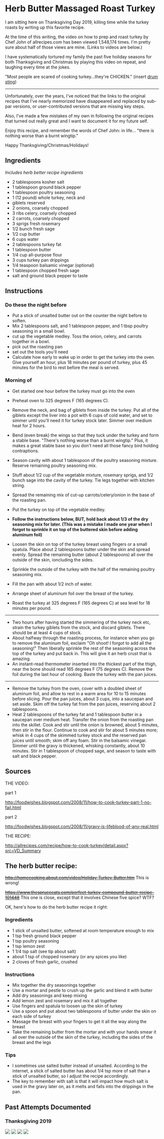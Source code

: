 # Herb Butter Massaged Roast Turkey

I am sitting here on Thanksgiving Day 2019, killing time while the turkey roasts by writing up this favorite recipe.

At the time of this writing, the video on how to prep and roast turkey by Chef John of allrecipes.com has been viewed 1,548,174 times. I'm pretty sure about half of those views are mine. (Links to videos are below.)

I have systematically tortured my family the past five holiday seasons for both Thanksgiving and Christmas by playing this video on repeat, and laughing every time at the jokes.

"Most people are scared of cooking turkey...they're CHICKEN." (insert [drum sting](https://en.m.wikipedia.org/wiki/Sting_(percussion)))

***

Unfortunately, over the years, I've noticed that the links to the original recipes that I've nearly memorized have disappeared and replaced by sub-par versions, or user-contributed versions that are missing key steps.

Also, I've made a few mistakes of my own in following the original recipes that turned out really great and I want to document it for my future self.


Enjoy this recipe, and remember the words of Chef John: in life... "there is nothing worse than a burnt wingtip."

Happy Thanksgiving/Christmas/Holidays!



## Ingredients

*Includes herb better recipe ingredients*

* 2 tablespoons kosher salt
* 1 tablespoon ground black pepper
* 1 tablespoon poultry seasoning
* 1 (12 pound) whole turkey, neck and
* giblets reserved
* 2 onions, coarsely chopped
* 3 ribs celery, coarsely chopped
* 2 carrots, coarsely chopped
* 3 sprigs fresh rosemary
* 1/2 bunch fresh sage
* 1/2 cup butter
* 6 cups water
* 2 tablespoons turkey fat
* 1 tablespoon butter
* 1/4 cup all-purpose flour
* 3 cups turkey pan drippings
* 1/4 teaspoon balsamic vinegar (optional)
* 1 tablespoon chopped fresh sage
* salt and ground black pepper to taste


## Instructions

### Do these the night before

- Put a stick of unsalted butter out on the counter the night before to soften.
- Mix 2 tablespoons salt, and 1 tablespoon pepper, and 1 tbsp poultry seasoning in a small bowl.
- cut up the vegetable medley. Toss the onion, celery, and carrots together in a bowl.
- pick out the roasting pan
- set out the tools you'll need
- Calculate how early to wake up in order to get the turkey into the oven. Give yourself an hour, plus 18 minutes per pound of turkey, plus 45 minutes for the bird to rest before the meal is served.


### Morning of

- Get started one hour before the turkey must go into the oven
- Preheat oven to 325 degrees F (165 degrees C).

- Remove the neck, and bag of giblets from inside the turkey. Put all of the giblets except the liver into a pot with 6 cups of cold water, and set to simmer until you'll need it for turkey stock later. Simmer over medium heat for 2 hours.
- Bend (even break) the wings so that they tuck under the turkey and form a stable base. "There's nothing worse than a burnt wingtip." Plus, it makes a great stable base so you don't need all those fancy bird holding contraptions.
- Season cavity with about 1 tablespoon of the poultry seasoning mixture. Reserve remaining poultry seasoning mix.
- Stuff about 1/2 cup of the vegetable mixture, rosemary sprigs, and 1/2 bunch sage into the cavity of the turkey. Tie legs together with kitchen string.
- Spread the remaining mix of cut-up carrots/celery/onion in the base of the roasting pan.
- Put the turkey on top of the vegetable medley.
- **Follow the instructions below, BUT, hold back about 1/3 of the dry seasoning mix for later. (This was a mistake I made one year when I forgot to sprinkle it on top of the buttered skin before adding aluminum foil)**
- Loosen the skin on top of the turkey breast using fingers or a small spatula. Place about 2 tablespoons butter under the skin and spread evenly. Spread the remaining butter (about 2 tablespoons) all over the outside of the skin, ioncluding the sides.
- Sprinkle the outside of the turkey with the half of the remaining poultry seasoning mix.
- Fill the pan with about 1/2 inch of water.
- Arrange sheet of aluminum foil over the breast of the turkey.
- Roast the turkey at 325 degrees F (165 degrees C) at sea level for 18 minutes per pound.

***

- Two hours after having started the simmering of the turkey neck etc, strain the turkey giblets from the stock, and discard giblets. There should be at least 4 cups of stock.
- About halfway through the roasting process, for instance when you go to remove the aluminum foil, exclaim "Oh shoot! I forgot to add all the seasoning!" Then liberally sprinkle the rest of the seasoning across the top of the turkey and put back in. This will give it an herb crust that is amazing.
- An instant-read thermometer inserted into the thickest part of the thigh, near the bone should read 165 degrees F (75 degrees C). Remove the foil during the last hour of cooking. Baste the turkey with the pan juices.

***

- Remove the turkey from the oven, cover with a doubled sheet of aluminum foil, and allow to rest in a warm area for 10 to 15 minutes before slicing. Pour the pan juices, about 3 cups, into a saucepan and set aside. Skim off the turkey fat from the pan juices, reserving about 2 tablespoons.
- Heat 2 tablespoons of the turkey fat and 1 tablespoon butter in a saucepan over medium heat. Transfer the onion from the roasting pan into the skillet. Cook and stir until the onion is browned, about 5 minutes, then stir in the flour. Continue to cook and stir for about 5 minutes more; whisk in 4 cups of the skimmed turkey stock and the reserved pan juices until smooth; skim off any foam. Stir in the balsamic vinegar. Simmer until the gravy is thickened, whisking constantly, about 10 minutes. Stir in 1 tablespoon of chopped sage, and season to taste with salt and black pepper.


## Sources


THE VIDEO:

part 1

http://foodwishes.blogspot.com/2008/11/how-to-cook-turkey-part-1-no-fail.html


part 2

http://foodwishes.blogspot.com/2008/11/gravy-is-lifeblood-of-any-real.html

THE RECIPE:

http://allrecipes.com/recipe/how-to-cook-turkey/detail.aspx?src=VD_Summary

## The herb butter recipe:

~~http://homecooking.about.com/video/Holiday-Turkey-Butter.htm~~ This is wrong!

~~https://www.thespruceeats.com/perfect-turkey-compound-butter-recipe-101448~~ This one is close, except that it involves Chinese five spice? WTF?

OK, here's how to do the herb butter recipe it right:

### Ingredients

- 1 stick of unsalted butter, softened at room temperature enough to mix
- 1 tsp fresh ground black pepper
- 1 tsp poultry seasoning
- 1 tsp lemon zest
- 1 1/4 tsp salt (see tip about salt)
- about 1 tsp of chopped rosemary (or any spices you like)
- 2 cloves of fresh garlic, crushed


### Instructions

- Mix together the dry seasonings together
- Use a mortar and pestle to crush up the garlic and blend it with butter
- Add dry seasonings and keep mixing
- Add lemon zest and rosemary and mix it all together
- Use fingers and spatula to loosen up the skin of turkey
- Use a spoon and put about two tablespoons of butter under the skin on each side of turkey
- Massage the breast with your fingers to get it all the way along the breast
- Take the remaining butter from the mortar and with your hands smear it all over the outside of the skin of the turkey, including the sides of the breast and the legs


### Tips

- I sometimes use salted butter instead of unsalted. According to the internet, a stick of salted butter has about 1/4 tsp more of salt than a stick of unsalted butter, so I adjust the recipe accordingly.
- The key to remember with salt is that it will impact how much salt is used in the gravy later on, as it melts and falls into the drippings in the pan.

## Past Attempts Documented

### Thanksgiving 2019

![](../images/turkey/2019-11-28_15.22.31.jpg)
![](../images/turkey/2019-11-28_15.22.43.jpg)
![](../images/turkey/2019-11-28_15.22.45.jpg)
![](../images/turkey/2019-11-28_15.23.01.jpg)
